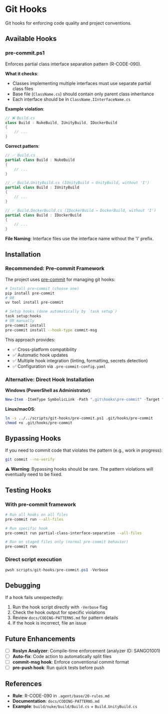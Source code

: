 # Git Hooks

Git hooks for enforcing code quality and project conventions.

## Available Hooks

### pre-commit.ps1

Enforces partial class interface separation pattern (R-CODE-090).

**What it checks**:

- Classes implementing multiple interfaces must use separate partial class files
- Base file (`ClassName.cs`) should contain only parent class inheritance
- Each interface should be in `ClassName.IInterfaceName.cs`

**Example violation**:

```csharp
// ❌ Build.cs
class Build : NukeBuild, IUnityBuild, IDockerBuild
{
    // ...
}
```

**Correct pattern**:

```csharp
// ✅ Build.cs
partial class Build : NukeBuild
{
    // ...
}

// ✅ Build.UnityBuild.cs (IUnityBuild → UnityBuild, without 'I')
partial class Build : IUnityBuild
{
    // ...
}

// ✅ Build.DockerBuild.cs (IDockerBuild → DockerBuild, without 'I')
partial class Build : IDockerBuild
{
    // ...
}
```

**File Naming**: Interface files use the interface name without the 'I' prefix.

## Installation

### Recommended: Pre-commit Framework

The project uses [pre-commit](https://pre-commit.com/) for managing git hooks:

```bash
# Install pre-commit (choose one)
pip install pre-commit
# OR
uv tool install pre-commit

# Setup hooks (done automatically by `task setup`)
task setup:hooks
# OR manually
pre-commit install
pre-commit install --hook-type commit-msg
```

This approach provides:

- ✅ Cross-platform compatibility
- ✅ Automatic hook updates
- ✅ Multiple hook integration (linting, formatting, secrets detection)
- ✅ Configuration via `.pre-commit-config.yaml`

### Alternative: Direct Hook Installation

**Windows (PowerShell as Administrator)**:

```powershell
New-Item -ItemType SymbolicLink -Path ".git\hooks\pre-commit" -Target "..\..\scripts\git-hooks\pre-commit.ps1"
```

**Linux/macOS**:

```bash
ln -s ../../scripts/git-hooks/pre-commit.ps1 .git/hooks/pre-commit
chmod +x .git/hooks/pre-commit
```

## Bypassing Hooks

If you need to commit code that violates the pattern (e.g., work in progress):

```bash
git commit --no-verify
```

⚠️ **Warning**: Bypassing hooks should be rare. The pattern violations will eventually need to be fixed.

## Testing Hooks

### With pre-commit framework

```bash
# Run all hooks on all files
pre-commit run --all-files

# Run specific hook
pre-commit run partial-class-interface-separation --all-files

# Run on staged files only (normal pre-commit behavior)
pre-commit run
```

### Direct script execution

```powershell
pwsh scripts/git-hooks/pre-commit.ps1 -Verbose
```

## Debugging

If a hook fails unexpectedly:

1. Run the hook script directly with `-Verbose` flag
2. Check the hook output for specific violations
3. Review `docs/CODING-PATTERNS.md` for pattern details
4. If the hook is incorrect, file an issue

## Future Enhancements

- [ ] **Roslyn Analyzer**: Compile-time enforcement (analyzer ID: SANGO1001)
- [ ] **Auto-fix**: Code action to automatically split files
- [ ] **commit-msg hook**: Enforce conventional commit format
- [ ] **pre-push hook**: Run quick tests before push

## References

- **Rule**: R-CODE-090 in `.agent/base/20-rules.md`
- **Documentation**: `docs/CODING-PATTERNS.md`
- **Example**: `build/nuke/build/Build.cs` + `Build.UnityBuild.cs`

